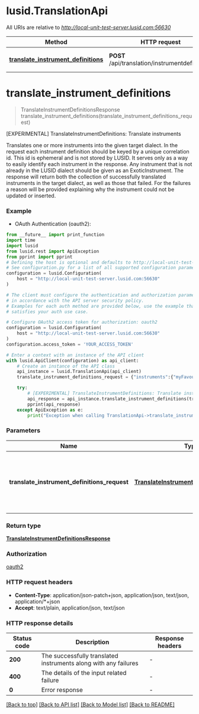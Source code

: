 # lusid.TranslationApi

All URIs are relative to *http://local-unit-test-server.lusid.com:56630*

Method | HTTP request | Description
------------- | ------------- | -------------
[**translate_instrument_definitions**](TranslationApi.md#translate_instrument_definitions) | **POST** /api/translation/instrumentdefinitions | [EXPERIMENTAL] TranslateInstrumentDefinitions: Translate instruments


# **translate_instrument_definitions**
> TranslateInstrumentDefinitionsResponse translate_instrument_definitions(translate_instrument_definitions_request)

[EXPERIMENTAL] TranslateInstrumentDefinitions: Translate instruments

Translates one or more instruments into the given target dialect.                In the request each instrument definition should be keyed by a unique correlation id. This id is ephemeral  and is not stored by LUSID. It serves only as a way to easily identify each instrument in the response.                Any instrument that is not already in the LUSID dialect should be given as an ExoticInstrument.                The response will return both the collection of successfully translated instruments in the target dialect,  as well as those that failed.  For the failures a reason will be provided explaining why the instrument could not be updated or inserted.

### Example

* OAuth Authentication (oauth2):
```python
from __future__ import print_function
import time
import lusid
from lusid.rest import ApiException
from pprint import pprint
# Defining the host is optional and defaults to http://local-unit-test-server.lusid.com:56630
# See configuration.py for a list of all supported configuration parameters.
configuration = lusid.Configuration(
    host = "http://local-unit-test-server.lusid.com:56630"
)

# The client must configure the authentication and authorization parameters
# in accordance with the API server security policy.
# Examples for each auth method are provided below, use the example that
# satisfies your auth use case.

# Configure OAuth2 access token for authorization: oauth2
configuration = lusid.Configuration(
    host = "http://local-unit-test-server.lusid.com:56630"
)
configuration.access_token = 'YOUR_ACCESS_TOKEN'

# Enter a context with an instance of the API client
with lusid.ApiClient(configuration) as api_client:
    # Create an instance of the API class
    api_instance = lusid.TranslationApi(api_client)
    translate_instrument_definitions_request = {"instruments":{"myFavouriteInstrument":{"instrumentFormat":{"sourceSystem":"someSource","vendor":"someVendor","version":"someVersion"},"content":"{\"InstrumentContentShouldBeGivenAsAJsonString\": \"OrAnXmlString\"}","instrumentType":"ExoticInstrument"},"myFavouriteLusidInstrument":{"startDate":"2018-01-01T00:00:00.0000000+00:00","maturityDate":"2019-01-01T00:00:00.0000000+00:00","domAmount":1,"domCcy":"GBP","fgnAmount":-1.5,"fgnCcy":"USD","refSpotRate":1.5,"isNdf":false,"fixingDate":"0001-01-01T00:00:00.0000000+00:00","instrumentType":"FxForward"}},"dialect":"targetDialect"} # TranslateInstrumentDefinitionsRequest | The definitions of the instruments to translate along with the target dialect.

    try:
        # [EXPERIMENTAL] TranslateInstrumentDefinitions: Translate instruments
        api_response = api_instance.translate_instrument_definitions(translate_instrument_definitions_request)
        pprint(api_response)
    except ApiException as e:
        print("Exception when calling TranslationApi->translate_instrument_definitions: %s\n" % e)
```

### Parameters

Name | Type | Description  | Notes
------------- | ------------- | ------------- | -------------
 **translate_instrument_definitions_request** | [**TranslateInstrumentDefinitionsRequest**](TranslateInstrumentDefinitionsRequest.md)| The definitions of the instruments to translate along with the target dialect. | 

### Return type

[**TranslateInstrumentDefinitionsResponse**](TranslateInstrumentDefinitionsResponse.md)

### Authorization

[oauth2](../README.md#oauth2)

### HTTP request headers

 - **Content-Type**: application/json-patch+json, application/json, text/json, application/*+json
 - **Accept**: text/plain, application/json, text/json

### HTTP response details
| Status code | Description | Response headers |
|-------------|-------------|------------------|
**200** | The successfully translated instruments along with any failures |  -  |
**400** | The details of the input related failure |  -  |
**0** | Error response |  -  |

[[Back to top]](#) [[Back to API list]](../README.md#documentation-for-api-endpoints) [[Back to Model list]](../README.md#documentation-for-models) [[Back to README]](../README.md)

